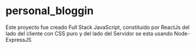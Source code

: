 # personal_bloggin
Este proyecto fue creado Full Stack JavaScript, constituido por ReactJs del lado del cliente con CSS puro y del lado del Servidor se esta usando Node-ExpressJS
